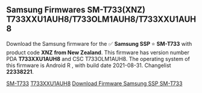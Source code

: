 <h2>Samsung Firmwares SM-T733(XNZ) T733XXU1AUH8/T733OLM1AUH8/T733XXU1AUH8</h2>
Download the Samsung firmware for the ✅ <strong>Samsung SSP </strong> ⭐ <strong>SM-T733</strong> with product code <strong>XNZ</strong> <strong> from New Zealand</strong>. This firmware has version number PDA <strong>T733XXU1AUH8</strong> and CSC T733OLM1AUH8. The operating system of this firmware is Android R , with build date 2021-08-31. Changelist <strong>22338221</strong>.


[SM-T733](https://samfirm.shop/samsung/model/SM-T733)
[T733XXU1AUH8](https://samfirm.shop/samsung/pda/T733XXU1AUH8)
[Download Firmware Samsung SSP SM-T733](https://samfirm.shop/samsung/firmware/456912)
